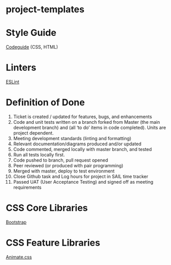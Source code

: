# project-templates

# Style Guide
[Codeguide](http://codeguide.co/) (CSS, HTML)

# Linters
[ESLint](http://eslint.org/)

# Definition of Done
1. Ticket is created / updated for features, bugs, and enhancements
2. Code and unit tests written on a branch forked from Master (the main development branch) and (all ‘to do’ items in code completed). Units are project dependent.
3. Meeting development standards (linting and formatting)
4. Relevant documentation/diagrams produced and/or updated
5. Code commented, merged locally with master branch, and tested
6. Run all tests locally first.
7. Code pushed to branch, pull request opened
8. Peer reviewed (or produced with pair programming)
9. Merged with master, deploy to test environment
10. Close Github task and Log hours for project in SAIL time tracker
11. Passed UAT (User Acceptance Testing) and signed off as meeting requirements

# CSS Core Libraries
[Bootstrap](http://getbootstrap.com/)

# CSS Feature Libraries
[Animate.css](https://daneden.github.io/animate.css/)
